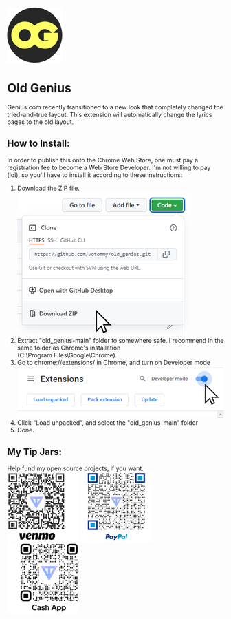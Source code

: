 ![Old Genius logo](/images/OGx128.png "OG Logo")

# Old Genius
Genius.com recently transitioned to a new look that completely changed the tried-and-true layout. This extension will automatically change the lyrics pages to the old layout.

## How to Install:
In order to publish this onto the Chrome Web Store, one must pay a registration fee to become a Web Store Developer. I'm not willing to pay (lol), so you'll have to install it according to these instructions:

1. Download the ZIP file.<br>
![Step 1 screenshot](/images/README_Images/1.jpg "Step 1")
2. Extract "old_genius-main" folder to somewhere safe. I recommend in the same folder as Chrome's installation<br>
  (C:\Program Files\Google\Chrome\).
3. Go to chrome://extensions/ in Chrome, and turn on Developer mode<br>
![Step 3 screenshot](/images/README_Images/3.jpg "Step 3")
4. Click "Load unpacked", and select the "old_genius-main" folder
5. Done.

## My Tip Jars:
Help fund my open source projects, if you want.<br>
<img src="/images/README_Images/venmo.jpg" alt="Venmo QR Code" width="33%"/>
<img src="/images/README_Images/paypal.jpg" alt="PayPal QR Code" width="33%"/>
<img src="/images/README_Images/cashapp.jpg" alt="Cash App QR Code" width="33%"/>
